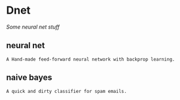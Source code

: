 # Dnet

*Some neural net stuff*

## neural net
    A Hand-made feed-forward neural network with backprop learning.

## naive bayes
    A quick and dirty classifier for spam emails.